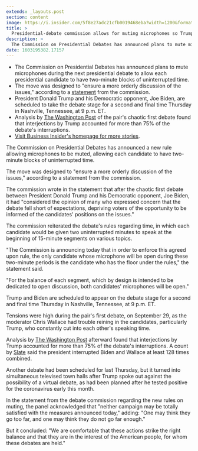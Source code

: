 ```yaml
--- 
extends: _layouts.post 
section: content 
image: https://i.insider.com/5f8e27adc21cfb0019468eba?width=1200&format=jpeg 
title: > 
  Presidential-debate commission allows for muting microphones so Trump and Biden can have uninterrupted time 
description: > 
  The Commission on Presidential Debates has announced plans to mute microphones during the next presidential debate to allow each presidential candidate to have two-minute blocks of uninterrupted time.The move was designed to "ensure a more orderly discussion of the issues," according to a statement from the commission.The Commission on Presidential Debates has announced a new rule allowing microphones to be muted, allowing each candidate to have two-minute blocks of uninterrupted time.The move was designed to "ensure a more orderly discussion of the issues," according to a statement from the commission.Trump and Biden are scheduled to appear on the debate stage for a second and final time Thursday in Nashville, Tennessee, at 9 p.m. 
date: 1603195382.17157 
--- 
```

<div><ul class="summary-list">
<li>The Commission on Presidential Debates has announced plans to mute microphones during the next presidential debate to allow each presidential candidate to have two-minute blocks of uninterrupted time.</li>
<li>The move was designed to "ensure a more orderly discussion of the issues," according to a <a href="https://twitter.com/ZekeJMiller/status/1318340457601126400/photo/1">statement</a> from the commission.</li>
<li>President Donald Trump and his Democratic opponent, Joe Biden, are scheduled to take the debate stage for a second and final time Thursday in Nashville, Tennessee, at 9 p.m. ET.</li>
<li>Analysis by <a href="https://www.washingtonpost.com/politics/2020/09/30/trump-was-interrupter-in-chief-tuesdays-debate-it-wasnt-close/">The Washington Post</a> of the pair's chaotic first debate found that interjections by Trump accounted for more than 75% of the debate's interruptions.</li>
<li><a href="https://www.businessinsider.com/?hprecirc-bullet">Visit Business Insider's homepage for more stories</a>.</li>
</ul>
<p id="gpt-post-election_2020-mobile_in_post_ad-fluid-1" class="ad ad-wrapper fluid in-post only-mobile"></p>

<p id="gpt-post-election_2020-desktop_in_post_ad-fluid-1" class="ad ad-wrapper fluid in-post only-desktop"></p>
<p>The Commission on Presidential Debates has announced a new rule allowing microphones to be muted, allowing each candidate to have two-minute blocks of uninterrupted time.</p><p>The move was designed to "ensure a more orderly discussion of the issues," according to a statement from the commission.</p><p>The commission wrote in the statement that after the chaotic first debate between President Donald Trump and his Democratic opponent, Joe Biden, it had "considered the opinion of many who expressed concern that the debate fell short of expectations, depriving voters of the opportunity to be informed of the candidates' positions on the issues."</p><p>The commission reiterated the debate's rules regarding time, in which each candidate would be given two uninterrupted minutes to speak at the beginning of 15-minute segments on various topics.&#160;</p>
<p id="gpt-post-election_2020-mobile_in_post_ad-fluid-2" class="ad ad-wrapper fluid in-post only-mobile"></p>

<p id="gpt-post-election_2020-desktop_in_post_ad-fluid-2" class="ad ad-wrapper fluid in-post only-desktop"></p>
<p>"The Commission is announcing today that in order to enforce this agreed upon rule, the only candidate whose microphone will be open during these two-minute periods is the candidate who has the floor under the rules," the statement said.</p><p>"For the balance of each segment, which by design is intended to be dedicated to open discussion, both candidates' microphones will be open."</p><p>Trump and Biden are scheduled to appear on the debate stage for a second and final time Thursday in Nashville, Tennessee, at 9 p.m. ET.</p><p>Tensions were high during the pair's first debate, on September 29, as the moderator Chris Wallace had trouble reining in the candidates, particularly Trump, who constantly cut into each other's speaking time.</p>
<p id="gpt-post-election_2020-mobile_in_post_ad-fluid-3" class="ad ad-wrapper fluid in-post only-mobile"></p>

<p id="gpt-post-election_2020-desktop_in_post_ad-fluid-3" class="ad ad-wrapper fluid in-post only-desktop"></p>
<p>Analysis by <a href="https://www.washingtonpost.com/politics/2020/09/30/trump-was-interrupter-in-chief-tuesdays-debate-it-wasnt-close/">The Washington Post</a> afterward found that interjections by Trump accounted for more than 75% of the debate's interruptions. A count by <a href="https://slate.com/news-and-politics/2020/09/trump-interruptions-first-presidential-debate-biden.html">Slate</a> said the president interrupted Biden and Wallace at least 128 times combined.</p><p>Another debate had been scheduled for last Thursday, but it turned into simultaneous televised town halls after Trump spoke out against the possibility of a virtual debate, as had been planned after he tested positive for the coronavirus early this month.</p><p>In the statement from the debate commission regarding the new rules on muting, the panel acknowledged that "neither campaign may be totally satisfied with the measures announced today," adding: "One may think they go too far, and one may think they do not go far enough."</p><p>But it concluded: "We are comfortable that these actions strike the right balance and that they are in the interest of the American people, for whom these debates are held."</p>
                  </div>